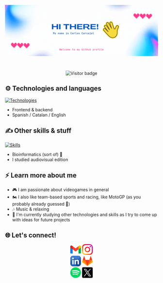 <div align="center">
  <img src="https://github.com/cacara82/cacara82/blob/2a74c2a76f539a501fd02c3139767e06c2a7c1c5/cacara82intro.gif" alt="Profile Intro" title="Hello! I'm Carlos :)"/>
</div>

&nbsp;

<div align="center">
  <img src="https://komarev.com/ghpvc/?username=cacara82&label=Visitors&color=blue&style=flat" alt="Visitor badge"/>
</div>

## :gear: Technologies and languages
[![Technologies](https://skillicons.dev/icons?i=html,css,js,php,java,py,mysql,mongodb)](#)
- Frontend & backend
- Spanish / Catalan / English

## :writing_hand: Other skills & stuff
[![Skills](https://skillicons.dev/icons?i=ps,pr,ae,ai,git,linux,powershell)](#)
- Bioinformatics (sort of) :dna:
- I studied audiovisual edition

## :zap: Learn more about me
- :video_game: I am passionate about videogames in general
- :motorcycle: I also like team-based sports and racing, like MotoGP (as you probably already guessed :cowboy_hat_face:)
- :notes: Music & relaxing
- :pencil: I'm currently studying other technologies and skills as I try to come up with ideas for future projects 

## :globe_with_meridians: Let's connect!
<div align="center">
    <a href="mailto:cacara890@gmail.com" target="_blank"><img src="files/mail_icon.png" width="35" height="35" /></a>
    <a href="https://www.instagram.com/cacara.82/" target="_blank"><img src="files/instagram_icon.png" width="35" height="35" /></a>
</div>
<div align="center">
    <a href="" target="_blank"><img src="files/linkedin_icon.png" width="35" height="35" /></a>
    <a href="https://gitlab.com/cacara82/" target="_blank"><img src="files/gitlab_icon.png" width="35" height="35" /></a>
</div>
<div align="center">
    <a href="https://open.spotify.com/user/goldgamer82" target="_blank"><img src="files/spotify_icon.png" width="35" height="35" /></a>
    <a href="https://twitter.com/gurramen" target="_blank"><img src="files/twitter_icon.png" width="35" height="35" /></a>
</div>

<!--
**cacara82/cacara82** is a ✨ _special_ ✨ repository because its `README.md` (this file) appears on your GitHub profile.

Here are some ideas to get you started:

- 🔭 I’m currently working on ...
- 🌱 I’m currently learning ...
- 👯 I’m looking to collaborate on ...
- 🤔 I’m looking for help with ...
- 💬 Ask me about ...
- 📫 How to reach me: ...
- 😄 Pronouns: ...
- ⚡ Fun fact: ...
-->

